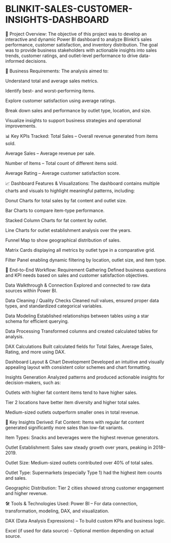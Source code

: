 # BLINKIT-SALES-CUSTOMER-INSIGHTS-DASHBOARD
📌 Project Overview:
The objective of this project was to develop an interactive and dynamic Power BI dashboard to analyze Blinkit’s sales performance, customer satisfaction, and inventory distribution. The goal was to provide business stakeholders with actionable insights into sales trends, customer ratings, and outlet-level performance to drive data-informed decisions.

🧠 Business Requirements:
The analysis aimed to:

Understand total and average sales metrics.

Identify best- and worst-performing items.

Explore customer satisfaction using average ratings.

Break down sales and performance by outlet type, location, and size.

Visualize insights to support business strategies and operational improvements.

📊 Key KPIs Tracked:
Total Sales – Overall revenue generated from items sold.

Average Sales – Average revenue per sale.

Number of Items – Total count of different items sold.

Average Rating – Average customer satisfaction score.

📈 Dashboard Features & Visualizations:
The dashboard contains multiple charts and visuals to highlight meaningful patterns, including:

Donut Charts for total sales by fat content and outlet size.

Bar Charts to compare item-type performance.

Stacked Column Charts for fat content by outlet.

Line Charts for outlet establishment analysis over the years.

Funnel Map to show geographical distribution of sales.

Matrix Cards displaying all metrics by outlet type in a comparative grid.

Filter Panel enabling dynamic filtering by location, outlet size, and item type.

🔄 End-to-End Workflow:
Requirement Gathering
Defined business questions and KPI needs based on sales and customer satisfaction objectives.

Data Walkthrough & Connection
Explored and connected to raw data sources within Power BI.

Data Cleaning / Quality Checks
Cleaned null values, ensured proper data types, and standardized categorical variables.

Data Modeling
Established relationships between tables using a star schema for efficient querying.

Data Processing
Transformed columns and created calculated tables for analysis.

DAX Calculations
Built calculated fields for Total Sales, Average Sales, Rating, and more using DAX.

Dashboard Layout & Chart Development
Developed an intuitive and visually appealing layout with consistent color schemes and chart formatting.

Insights Generation
Analyzed patterns and produced actionable insights for decision-makers, such as:

Outlets with higher fat content items tend to have higher sales.

Tier 2 locations have better item diversity and higher total sales.

Medium-sized outlets outperform smaller ones in total revenue.

🧩 Key Insights Derived:
Fat Content: Items with regular fat content generated significantly more sales than low-fat variants.

Item Types: Snacks and beverages were the highest revenue generators.

Outlet Establishment: Sales saw steady growth over years, peaking in 2018–2019.

Outlet Size: Medium-sized outlets contributed over 40% of total sales.

Outlet Type: Supermarkets (especially Type 1) had the highest item counts and sales.

Geographic Distribution: Tier 2 cities showed strong customer engagement and higher revenue.

🛠️ Tools & Technologies Used:
Power BI – For data connection, transformation, modeling, DAX, and visualization.

DAX (Data Analysis Expressions) – To build custom KPIs and business logic.

Excel (if used for data source) – Optional mention depending on actual source.
